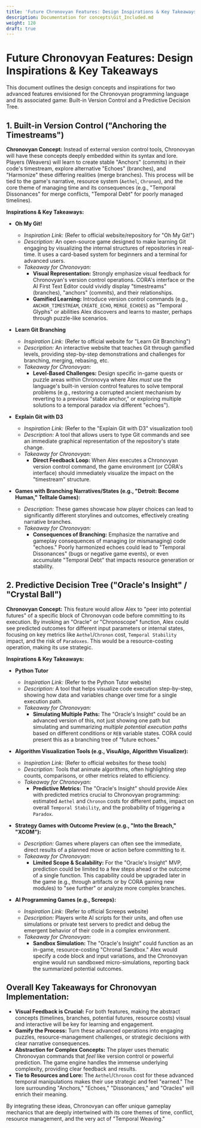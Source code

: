 ```yaml
---
title: 'Future Chronovyan Features: Design Inspirations & Key Takeaways'
description: Documentation for concepts\Git_Included.md
weight: 120
draft: true
---
```


# Future Chronovyan Features: Design Inspirations & Key Takeaways

This document outlines the design concepts and inspirations for two advanced features envisioned for the Chronovyan programming language and its associated game: Built-in Version Control and a Predictive Decision Tree.

## 1. Built-in Version Control ("Anchoring the Timestreams")

**Chronovyan Concept:**
Instead of external version control tools, Chronovyan will have these concepts deeply embedded within its syntax and lore. Players (Weavers) will learn to create stable "Anchors" (commits) in their code's timestream, explore alternative "Echoes" (branches), and "Harmonize" these differing realities (merge branches). This process will be tied to the game's narrative, resource system (`Aethel`, `Chronon`), and the core theme of managing time and its consequences (e.g., "Temporal Dissonances" for merge conflicts, "Temporal Debt" for poorly managed timelines).

**Inspirations & Key Takeaways:**

* **Oh My Git!**
    * *Inspiration Link:* (Refer to official website/repository for "Oh My Git!")
    * *Description:* An open-source game designed to make learning Git engaging by visualizing the internal structures of repositories in real-time. It uses a card-based system for beginners and a terminal for advanced users.
    * *Takeaway for Chronovyan:*
        * **Visual Representation:** Strongly emphasize visual feedback for Chronovyan's version control operations. CORA's interface or the AI First Text Editor could vividly display "timestreams" (branches), "anchors" (commits), and their relationships.
        * **Gamified Learning:** Introduce version control commands (e.g., `ANCHOR_TIMESTREAM`, `CREATE_ECHO`, `MERGE_ECHOES`) as "Temporal Glyphs" or abilities Alex discovers and learns to master, perhaps through puzzle-like scenarios.

* **Learn Git Branching**
    * *Inspiration Link:* (Refer to official website for "Learn Git Branching")
    * *Description:* An interactive website that teaches Git through gamified levels, providing step-by-step demonstrations and challenges for branching, merging, rebasing, etc.
    * *Takeaway for Chronovyan:*
        * **Level-Based Challenges:** Design specific in-game quests or puzzle areas within Chronovya where Alex *must* use the language's built-in version control features to solve temporal problems (e.g., restoring a corrupted ancient mechanism by reverting to a previous "stable anchor," or exploring multiple solutions to a temporal paradox via different "echoes").

* **Explain Git with D3**
    * *Inspiration Link:* (Refer to the "Explain Git with D3" visualization tool)
    * *Description:* A tool that allows users to type Git commands and see an immediate graphical representation of the repository's state change.
    * *Takeaway for Chronovyan:*
        * **Direct Feedback Loop:** When Alex executes a Chronovyan version control command, the game environment (or CORA's interface) should immediately visualize the impact on the "timestream" structure.

* **Games with Branching Narratives/States (e.g., "Detroit: Become Human," Telltale Games):**
    * *Description:* These games showcase how player choices can lead to significantly different storylines and outcomes, effectively creating narrative branches.
    * *Takeaway for Chronovyan:*
        * **Consequences of Branching:** Emphasize the narrative and gameplay consequences of managing (or mismanaging) code "echoes." Poorly harmonized echoes could lead to "Temporal Dissonances" (bugs or negative game events), or even accumulate "Temporal Debt" that impacts resource generation or stability.

## 2. Predictive Decision Tree ("Oracle's Insight" / "Crystal Ball")

**Chronovyan Concept:**
This feature would allow Alex to "peer into potential futures" of a specific block of Chronovyan code before committing to its execution. By invoking an "Oracle" or "Chronoscope" function, Alex could see predicted outcomes for different input parameters or internal states, focusing on key metrics like `Aethel`/`Chronon` cost, `Temporal Stability` impact, and the risk of `Paradoxes`. This would be a resource-costing operation, making its use strategic.

**Inspirations & Key Takeaways:**

* **Python Tutor**
    * *Inspiration Link:* (Refer to the Python Tutor website)
    * *Description:* A tool that helps visualize code execution step-by-step, showing how data and variables change over time for a single execution path.
    * *Takeaway for Chronovyan:*
        * **Simulating Multiple Paths:** The "Oracle's Insight" could be an advanced version of this, not just showing one path but simulating and summarizing *multiple potential execution paths* based on different conditions or `REB` variable states. CORA could present this as a branching tree of "future echoes."

* **Algorithm Visualization Tools (e.g., VisuAlgo, Algorithm Visualizer):**
    * *Inspiration Link:* (Refer to official websites for these tools)
    * *Description:* Tools that animate algorithms, often highlighting step counts, comparisons, or other metrics related to efficiency.
    * *Takeaway for Chronovyan:*
        * **Predictive Metrics:** The "Oracle's Insight" should provide Alex with predicted metrics crucial to Chronovyan programming: estimated `Aethel` and `Chronon` costs for different paths, impact on overall `Temporal Stability`, and the probability of triggering a `Paradox`.

* **Strategy Games with Outcome Preview (e.g., "Into the Breach," "XCOM"):**
    * *Description:* Games where players can often see the immediate, direct results of a planned move or action before committing to it.
    * *Takeaway for Chronovyan:*
        * **Limited Scope & Scalability:** For the "Oracle's Insight" MVP, prediction could be limited to a few steps ahead or the outcome of a single function. This capability could be upgraded later in the game (e.g., through artifacts or by CORA gaining new modules) to "see further" or analyze more complex branches.

* **AI Programming Games (e.g., Screeps):**
    * *Inspiration Link:* (Refer to official Screeps website)
    * *Description:* Players write AI scripts for their units, and often use simulations or private test servers to predict and debug the emergent behavior of their code in a complex environment.
    * *Takeaway for Chronovyan:*
        * **Sandbox Simulation:** The "Oracle's Insight" could function as an in-game, resource-costing "Chronal Sandbox." Alex would specify a code block and input variations, and the Chronovyan engine would run sandboxed micro-simulations, reporting back the summarized potential outcomes.

## Overall Key Takeaways for Chronovyan Implementation:

* **Visual Feedback is Crucial:** For both features, making the abstract concepts (timelines, branches, potential futures, resource costs) visual and interactive will be key for learning and engagement.
* **Gamify the Process:** Turn these advanced operations into engaging puzzles, resource-management challenges, or strategic decisions with clear narrative consequences.
* **Abstraction for Complex Concepts:** The player uses thematic Chronovyan commands that *feel* like version control or powerful prediction. The game engine handles the immense underlying complexity, providing clear feedback and results.
* **Tie to Resources and Lore:** The `Aethel`/`Chronon` cost for these advanced temporal manipulations makes their use strategic and feel "earned." The lore surrounding "Anchors," "Echoes," "Dissonances," and "Oracles" will enrich their meaning.

By integrating these ideas, Chronovyan can offer unique gameplay mechanics that are deeply intertwined with its core themes of time, conflict, resource management, and the very act of "Temporal Weaving."